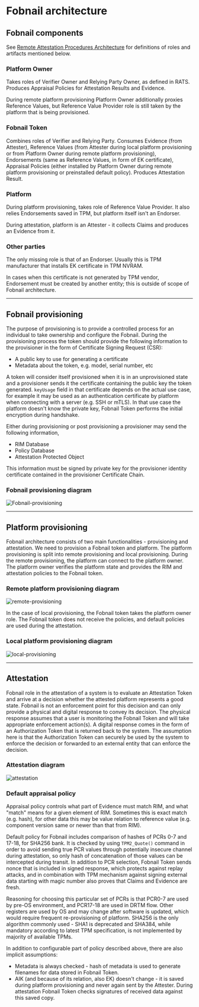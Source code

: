 # Fobnail architecture

## Fobnail components

See [Remote Attestation Procedures Architecture](https://datatracker.ietf.org/doc/draft-ietf-rats-architecture/)
for definitions of roles and artifacts mentioned below.

### Platform Owner

Takes roles of Verifier Owner and Relying Party Owner, as defined in RATS.
Produces Appraisal Policies for Attestation Results and Evidence.

During remote platform provisioning Platform Owner additionally proxies
Reference Values, but Reference Value Provider role is still taken by the
platform that is being provisioned.

### Fobnail Token

Combines roles of Verifier and Relying Party. Consumes Evidence (from Attester),
Reference Values (from Attester during local platform provisioning or from
Platform Owner during remote platform provisioning), Endorsements (same as
Reference Values, in form of EK certificate), Appraisal Policies (either
installed by Platform Owner during remote platform provisioning or preinstalled
default policy). Produces Attestation Result.

### Platform

During platform provisioning, takes role of Reference Value Provider. It also
relies Endorsements saved in TPM, but platform itself isn't an Endorser.

During attestation, platform is an Attester - it collects Claims and produces
an Evidence from it.

### Other parties

The only missing role is that of an Endorser. Usually this is TPM manufacturer
that installs EK certificate in TPM NVRAM.

In cases when this certificate is not generated by TPM vendor, Endorsement must
be created by another entity; this is outside of scope of Fobnail architecture.

---

## Fobnail provisioning

The purpose of provisioning is to provide a controlled process for an
individual to take ownership and configure the Fobnail. During
the provisioning process the token should provide the following information
to the provisioner in the form of Certificate Signing Request (CSR):

* A public key to use for generating a certificate
* Metadata about the token, e.g. model, serial number, etc

A token will consider itself provisioned when it is in an unprovisioned state
and a provisioner sends it the certificate containing the public key the token
generated. `keyUsage` field in that certificate depends on the actual use case,
for example it may be used as an authentication certificate by platform when
connecting with a server (e.g. SSH or mTLS). In that use case the platform
doesn't know the private key, Fobnail Token performs the initial encryption
during handshake.

Either during provisioning or post provisioning a provisioner may send the
following information,

* RIM Database
* Policy Database
* Attestation Protected Object

This information must be signed by private key for the provisioner identity
certificate contained in the provisioner Certificate Chain.

### Fobnail provisioning diagram

![Fobnail-provisioning](images/Fobnail-flows-fobnail-provisioning.png)

---

## Platform provisioning

Fobnail architecture consists of two main functionalities - provisioning and
attestation. We need to provision a Fobnail token and platform. The
platform provisioning is split into remote provisioning and local
provisioning. During the remote provisioning, the platform can connect to
the platform owner. The platform owner verifies the platform state and provides
the RIM and attestation policies to the Fobnail token.

### Remote platform provisioning diagram

![remote-provisioning](images/Fobnail-flows-remote-platform-provisioning.png)

In the case of local provisioning, the Fobnail token takes the platform
owner role. The Fobnail token does not receive the policies, and default
policies are used during the attestation.

### Local platform provisioning diagram

![local-provisioning](images/Fobnail-flows-local-platform-provisioning.png)

---

## Attestation

Fobnail role in the attestation of a system is to evaluate an Attestation
Token and arrive at a decision whether the attested platform represents
a good state. Fobnail is not an enforcement point for this decision and can
only provide a physical and digital response to convey its decision. The
physical response assumes that a user is monitoring the Fobnail Token and will
take appropriate enforcement action(s). A digital response comes in the form
of an Authorization Token that is returned back to the system. The assumption
here is that the Authorization Token can securely be used by the system to
enforce the decision or forwarded to an external entity that can enforce
the decision.

### Attestation diagram

![attestation](images/Fobnail-flows-attestation.png)

### Default appraisal policy

Appraisal policy controls what part of Evidence must match RIM, and what "match"
means for a given element of RIM. Sometimes this is exact match (e.g. hash), for
other data this may be value relation to reference value (e.g. component version
same or newer than that from RIM).

Default policy for Fobnail includes comparison of hashes of PCRs 0-7 and 17-18,
for SHA256 bank. It is checked by using `TPM2_Quote()` command in order to avoid
sending true PCR values through potentially insecure channel during attestation,
so only hash of concatenation of those values can be intercepted during transit.
In addition to PCR selection, Fobnail Token sends nonce that is included in
signed response, which protects against replay attacks, and in combination with
TPM mechanism against signing external data starting with magic number also
proves that Claims and Evidence are fresh.

Reasoning for choosing this particular set of PCRs is that PCR0-7 are used by
pre-OS environment, and PCR17-18 are used in DRTM flow. Other registers are used
by OS and may change after software is updated, which would require frequent
re-provisioning of platform. SHA256 is the only algorithm commonly used - SHA1
is deprecated and SHA384, while mandatory according to latest TPM specification,
is not implemented by majority of available TPMs.

In addition to configurable part of policy described above, there are also
implicit assumptions:

- Metadata is always checked - hash of metadata is used to generate filenames
  for data stored in Fobnail Token.
- AIK (and because of its relation, also EK) doesn't change - it is saved during
  platform provisioning and never again sent by the Attester. During attestation
  Fobnail Token checks signatures of received data against this saved copy.

